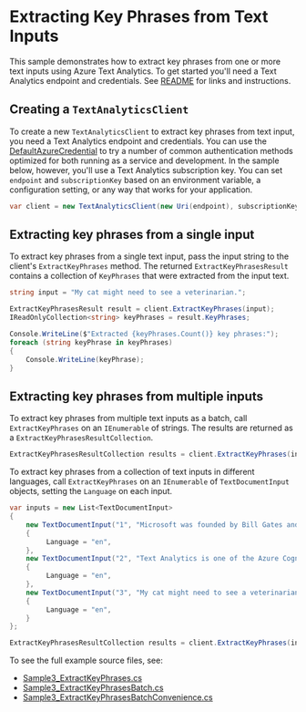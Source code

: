 # Extracting Key Phrases from Text Inputs

This sample demonstrates how to extract key phrases from one or more text inputs using Azure Text Analytics.  To get started you'll need a Text Analytics endpoint and credentials.  See [README](../README.md) for links and instructions.

## Creating a `TextAnalyticsClient`

To create a new `TextAnalyticsClient` to extract key phrases from text input, you need a Text Analytics endpoint and credentials.  You can use the [DefaultAzureCredential][DefaultAzureCredential] to try a number of common authentication methods optimized for both running as a service and development.  In the sample below, however, you'll use a Text Analytics subscription key.  You can set `endpoint` and `subscriptionKey` based on an environment variable, a configuration setting, or any way that works for your application.

```C# Snippet:TextAnalyticsSample3CreateClient
var client = new TextAnalyticsClient(new Uri(endpoint), subscriptionKey);
```

## Extracting key phrases from a single input

To extract key phrases from a single text input, pass the input string to the client's `ExtractKeyPhrases` method.  The returned `ExtractKeyPhrasesResult` contains a collection of `KeyPhrases` that were extracted from the input text.

```C# Snippet:ExtractKeyPhrases
string input = "My cat might need to see a veterinarian.";

ExtractKeyPhrasesResult result = client.ExtractKeyPhrases(input);
IReadOnlyCollection<string> keyPhrases = result.KeyPhrases;

Console.WriteLine($"Extracted {keyPhrases.Count()} key phrases:");
foreach (string keyPhrase in keyPhrases)
{
    Console.WriteLine(keyPhrase);
}
```

## Extracting key phrases from multiple inputs

To extract key phrases from multiple text inputs as a batch, call `ExtractKeyPhrases` on an `IEnumerable` of strings.  The results are returned as a `ExtractKeyPhrasesResultCollection`.

```C# Snippet:TextAnalyticsSample3ExtractKeyPhrasesConvenience
ExtractKeyPhrasesResultCollection results = client.ExtractKeyPhrases(inputs);
```

To extract key phrases from a collection of text inputs in different languages, call `ExtractKeyPhrases` on an `IEnumerable` of `TextDocumentInput` objects, setting the `Language` on each input.

```C# Snippet:TextAnalyticsSample3ExtractKeyPhrasesBatch
var inputs = new List<TextDocumentInput>
{
    new TextDocumentInput("1", "Microsoft was founded by Bill Gates and Paul Allen.")
    {
         Language = "en",
    },
    new TextDocumentInput("2", "Text Analytics is one of the Azure Cognitive Services.")
    {
         Language = "en",
    },
    new TextDocumentInput("3", "My cat might need to see a veterinarian.")
    {
         Language = "en",
    }
};

ExtractKeyPhrasesResultCollection results = client.ExtractKeyPhrases(inputs, new TextAnalyticsRequestOptions { IncludeStatistics = true });
```

To see the full example source files, see:

* [Sample3_ExtractKeyPhrases.cs](../tests/samples/Sample3_ExtractKeyPhrases.cs)
* [Sample3_ExtractKeyPhrasesBatch.cs](../tests/samples/Sample3_ExtractKeyPhrasesBatch.cs)
* [Sample3_ExtractKeyPhrasesBatchConvenience.cs](../tests/samples/Sample3_ExtractKeyPhrasesBatchConvenience.cs)

[DefaultAzureCredential]: ../../../identity/Azure.Identity/README.md
